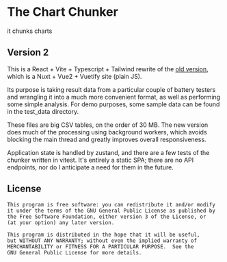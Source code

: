 # The Chart Chunker

it chunks charts

## Version 2

This is a React + Vite + Typescript + Tailwind rewrite of the [old version](https://github.com/rbuchberger/chart_chunker), which is a Nuxt + Vue2 + Vuetify site (plain JS).

Its purpose is taking result data from a particular couple of battery testers and wrangling it into a much more convenient format, as well as performing some simple analysis. For demo purposes, some sample data can be found in the test_data directory.

These files are big CSV tables, on the order of 30 MB. The new version does much of the processing using background workers, which avoids blocking the main thread and greatly improves overall responsiveness.

Application state is handled by zustand, and there are a few tests of the chunker written in vitest. It's entirely a static SPA; there are no API endpoints, nor do I anticipate a need for them in the future.

## License

    This program is free software: you can redistribute it and/or modify
    it under the terms of the GNU General Public License as published by
    the Free Software Foundation, either version 3 of the License, or
    (at your option) any later version.

    This program is distributed in the hope that it will be useful,
    but WITHOUT ANY WARRANTY; without even the implied warranty of
    MERCHANTABILITY or FITNESS FOR A PARTICULAR PURPOSE.  See the
    GNU General Public License for more details.
